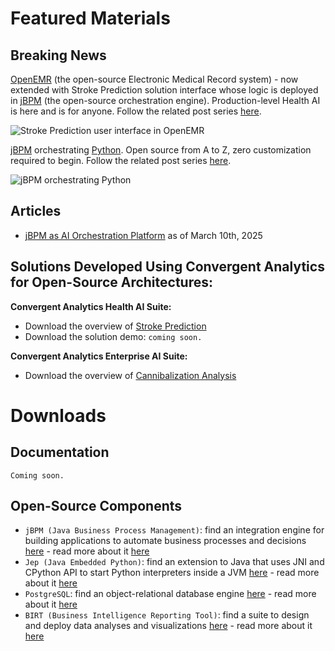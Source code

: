 # Featured Materials

## Breaking News

[OpenEMR](https://www.open-emr.org/) (the open-source Electronic Medical Record system) - now extended with Stroke Prediction solution interface whose logic is deployed in [jBPM](https://www.jbpm.org/) (the open-source orchestration engine). Production-level Health AI is here and is for anyone. Follow the related post series [here](https://www.linkedin.com/posts/lukyanchikov_openemr-jbpm-healthai-activity-7284482601745022979-re9f?utm_source=share&utm_medium=member_desktop).

![Stroke Prediction user interface in OpenEMR](Stroke.png)

[jBPM](https://www.jbpm.org/) orchestrating [Python](https://pypi.org/project/jep/3.3.3/). Open source from A to Z, zero customization required to begin. Follow the related post series [here](https://www.linkedin.com/posts/lukyanchikov_jbpm-httpswwwjbpmorg-orchestrating-activity-7246441443475472386-7ceC?utm_source=share&utm_medium=member_desktop).

![jBPM orchestrating Python](Cannibalization.png)

## Articles

- [jBPM as AI Orchestration Platform](https://www.linkedin.com/pulse/jbpm-ai-orchestration-platform-sergey-lukyanchikov-o4oie/) as of March 10th, 2025

## Solutions Developed Using Convergent Analytics for Open-Source Architectures:

**Convergent Analytics Health AI Suite:**

- Download the overview of [Stroke Prediction](Convergent_Analytics_Stroke_Prediction_250228_v06.pdf)
- Download the solution demo: `coming soon.`

**Convergent Analytics Enterprise AI Suite:**

- Download the overview of [Cannibalization Analysis](Convergent_Analytics_Cannibalization_Analysis_250119_v01.pdf)

# Downloads

## Documentation

`Coming soon.`

## Open-Source Components

- `jBPM (Java Business Process Management)`: find an integration engine for building applications to automate business processes and decisions [here](https://github.com/kiegroup/jbpm) - read more about it [here](https://www.jbpm.org/)
- `Jep (Java Embedded Python)`: find an extension to Java that uses JNI and CPython API to start Python interpreters inside a JVM [here](https://github.com/ninia/jep) - read more about it [here](https://ninia.github.io/jep/)
- `PostgreSQL`: find an object-relational database engine [here](https://github.com/postgres/postgres) - read more about it [here](https://www.postgresql.org/)
- `BIRT (Business Intelligence Reporting Tool)`: find a suite to design and deploy data analyses and visualizations [here](https://github.com/eclipse-birt/birt) - read more about it [here](https://eclipse-birt.github.io/birt-website/)